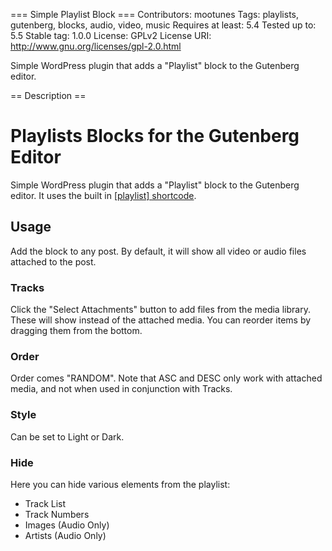 === Simple Playlist Block ===
Contributors: mootunes
Tags: playlists, gutenberg, blocks, audio, video, music
Requires at least: 5.4
Tested up to: 5.5
Stable tag: 1.0.0
License: GPLv2
License URI: http://www.gnu.org/licenses/gpl-2.0.html

Simple WordPress plugin that adds a "Playlist" block to the Gutenberg editor.

== Description ==

# Playlists Blocks for the Gutenberg Editor
Simple WordPress plugin that adds a "Playlist" block to the Gutenberg editor. It uses the built in [[playlist] shortcode](https://codex.wordpress.org/Playlist_Shortcode).

## Usage
Add the block to any post. By default, it will show all video or audio files attached to the post.

### Tracks
Click the "Select Attachments" button to add files from the media library. These will show instead of the attached media. You can reorder items by dragging them from the bottom.

### Order
Order comes  "RANDOM". Note that ASC and DESC only work with attached media, and not when used in conjunction with Tracks.

### Style
Can be set to Light or Dark.

### Hide
Here you can hide various elements from the playlist:
* Track List
* Track Numbers
* Images (Audio Only)
* Artists (Audio Only)
